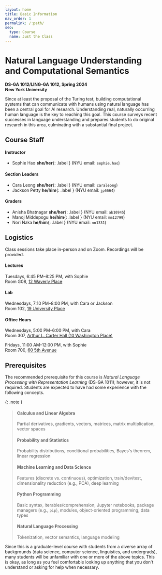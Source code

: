 ```yaml
---
layout: home
title: Basic Information 
nav_order: 1
permalink: /:path/
seo:
  type: Course
  name: Just the Class
---
```


# Natural Language Understanding and Computational Semantics

**DS-GA 1012/LING-GA 1012, Spring 2024**<br />
**New York University**

Since at least the proposal of the Turing test, building computational systems that can communicate with humans using natural language has been a central goal for Al research. Understanding real, naturally occurring human language is the key to reaching this goal. This course surveys recent successes in language understanding and prepares students to do original research in this area, culminating with a substantial final project. 

## Course Staff

#### Instructor

* Sophie Hao **she/her**{: .label } (NYU email: `sophie.hao`)

#### Section Leaders

* Cara Leong **she/her**{: .label } (NYU email: `caraleong`)
* Jackson Petty **he/him**{: .label } (NYU email: `jp6664`)

#### Graders

* Anisha Bhatnagar **she/her**{: .label } (NYU email: `ab10945`)
* Manoj Middepogu **he/him**{: .label } (NYU email: `mm12799`) 
* Nori Naka **he/him**{: .label } (NYU email: `nn1331`) 

## Logistics

Class sessions take place in-person and on Zoom. Recordings will be provided.

#### Lectures

Tuesdays, 6:45 PM–8:25 PM, with Sophie<br />
Room G08, [12 Waverly Place](https://goo.gl/maps/3qye7472KPRqERbi8)<!-- ([Zoom](https://nyu.zoom.us/j/92410947089)) -->

#### Lab

Wednesdays, 7:10 PM–8:00 PM, with Cara or Jackson<br />
Room 102, [19 University Place](https://maps.app.goo.gl/gZFoDtF17dD4VAH97) <!-- ([Zoom](https://nyu.zoom.us/j/94134057762)) -->

#### Office Hours

Wednesdays, 5:00 PM–6:00 PM, with Cara<br />
Room 307, [Arthur L. Carter Hall (10 Washington Place)](https://maps.app.goo.gl/AUKATEnYwBccmE4v8)

Fridays, 11:00 AM–12:00 PM, with Sophie<br />
Room 700, [60 5th Avenue](https://maps.app.goo.gl/vmJ9bgaZyJDrRj5c6)

## Prerequisites

The recommended prerequisite for this course is _Natural Language Processing with Representation Learning_ (DS-GA 
1011); however, it is not required. Students are expected to have had some experience with the following concepts.

{: .note }
> #### Calculus and Linear Algebra
> Partial derivatives, gradients, vectors, matrices, matrix multiplication, vector spaces
>
> #### Probability and Statistics
> Probability distributions, conditional probabilities, Bayes's theorem, linear regression
>
> #### Machine Learning and Data Science
> Features (discrete vs. continuous), optimization, train/dev/test, dimensionality reduction (e.g., PCA), deep learning
>
> #### Python Programming
> Basic syntax, iterables/comprehension, Jupyter notebooks, package managers (e.g., `pip`), modules, object-oriented programming, data types
>
> #### Natural Language Processing
> Tokenization, vector semantics, language modeling

Since this is a graduate-level course with students from a diverse array of backgrounds (data science, computer science,
linguistics, and undergrads), many students will be unfamiliar with one or more of the above topics. This is okay, as
long as you feel comfortable looking up anything that you don't understand or asking for help when necessary. 
